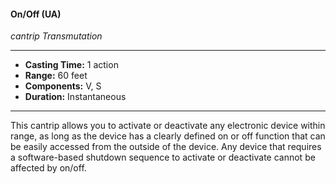 #### On/Off (UA)
*cantrip Transmutation*
___
- **Casting Time:** 1 action
- **Range:** 60 feet
- **Components:** V, S
- **Duration:** Instantaneous
___
This cantrip allows you to activate or deactivate any electronic device within range, as long as the device has a clearly defined on or off function that can be easily accessed from the outside of the device. Any device that requires a software-based shutdown sequence to activate or deactivate cannot be affected by on/off.

